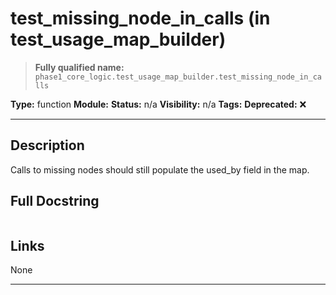 # test_missing_node_in_calls (in test_usage_map_builder)
> **Fully qualified name:** `phase1_core_logic.test_usage_map_builder.test_missing_node_in_calls`

**Type:** function
**Module:** 
**Status:** n/a
**Visibility:** n/a
**Tags:** 
**Deprecated:** ❌

---

## Description
Calls to missing nodes should still populate the used_by field in the map.

## Full Docstring
```

```

## Links
None

---
